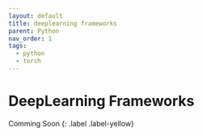 ```yaml
---
layout: default
title: deeplearning frameworks
parent: Python
nav_order: 1
tags: 
  - python
  - torch
---
```


# DeepLearning Frameworks

Comming Soon
{: .label .label-yellow}